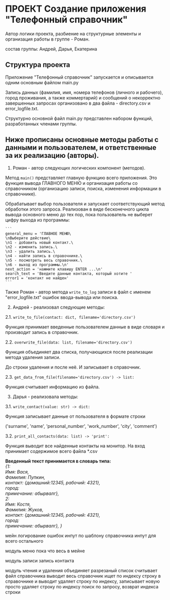 # ПРОЕКТ  Создание приложения "Телефонный справочник"
Автор логики проекта, разбиение на структурные элементы и организация работы в группе - Роман. 

состав группы: Андрей, Дарья, Екатерина

## Структура проекта
Приложение "Телефонный справочник" запускается и описывается одним основным файлом main.py

Запись данных (фамилия, имя, номера телефонов (личного и рабочего), город проживания, а также коммертарий) и сообщений о некорректно завершенных запросах организовано в два файла - directory.csv и error_logfile.txt.

Структурно основной файл main.py представлен набором функций, разработанных членами группы. 

## Ниже прописаны основные методы  работы с данными и пользователем, и ответственные за их реализацию (авторы).

1. Роман - автор следующих логических компонент (методов).

Метод `main()` представляет главную функцию всего приложения. Это функция вывода ГЛАВНОГО МЕНЮ и организация работы со справочником (организацию записи, поиска, изменения информации в справочнике). 

Обрабатывает выбор пользователя и запускает соответствующий метод обработки этого запроса. Реализован в виде бесконечного цикла вывода основного меню до тех пор, пока пользователь не выберет цифру выхода из программы:
    
    ```
    general_menu = 'ГЛАВНОЕ МЕНЮ\
    \nВыберите действие\
    \n1 - добавить новый контакт.\
    \n2 - изменить запись.\
    \n3 - удалить запись.\
    \n4 - найти запись в справочнике.\
    \n5 - посмотреть весь справочник.\
    \n6 - выход из программы.\n'
    next_action = 'нажмите клавишу ENTER ...\n'
    search_text = 'Введите данные контакта, который хотите '
    error1 = 'контакт не найден' 
    ``` 
Также Роман  - автор метода `write_to_log` записи в файл с именем "error_logfile.txt" ошибок ввода-вывода или поиска.

2. Андрей - реализовал следующие методы:

2.1. `write_to_file(contact: dict, filename='directory.csv')`
    
Функция принимает введенные пользователем данные в виде словаря и производит запись в справочник.

2.2. `overwrite_file(data: list, filename='directory.csv')`
    
Функция объединяет два списка, получающихся после реализации метода удаления записи. 

До строки удаления и после неё. И записывает в справочник.

2.3. `get_data_from_file(filename='directory.csv') -> list: `

Функция считывает информацию из файла.
 
3. Дарья - реализовала методы:

3.1. `write_contact(value: str) -> dict:`

 Функция записывает данные от пользователя в формате строки

('surname', 'name', 'personal_number', 'work_number', 'city', 'comment')

3.2. `print_all_contacts(data: list) -> 'print':`

Функция выводит все найденные контакты на монитор. На вход принимает содержимое всего файла *.csv



**Введенный текст принимается в словарь типа:**\
_{1:  
    Имя: Вася, \
Фамилия: Пупкин, \
контакт: {домашний:12345, рабочий: 4321}, \
город: \
примечание: абырвалг},\
2: \
    Имя: Костя, \
Фамилия: Жуков, \
контакт: {домашний:12345, рабочий: 4321}, \
город: \
примечание: абырвалг},
}_

мейн
логирование ошибок
инпут по шаблону справочника
инпут для всего остального

модуль меню
пока что весь в мейне

модуль записи
запись контакта

модуль чтения и удаления
объединяет разрезаный список
считывает файл справочника
выводит весь справочник
ищет по индексу строку в справочнике и выводит
удаляет строку по индексу, записывает новую
просто удаляет строку по индексу
поиск по запросу, возврат индекса строки
